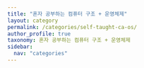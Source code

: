 ```yaml
---
title: "혼자 공부하는 컴퓨터 구조 + 운영체제"
layout: category
permalink: /categories/self-taught-ca-os/
author_profile: true
taxonomy: 혼자 공부하는 컴퓨터 구조 + 운영체제
sidebar:
  nav: "categories"
---
```

